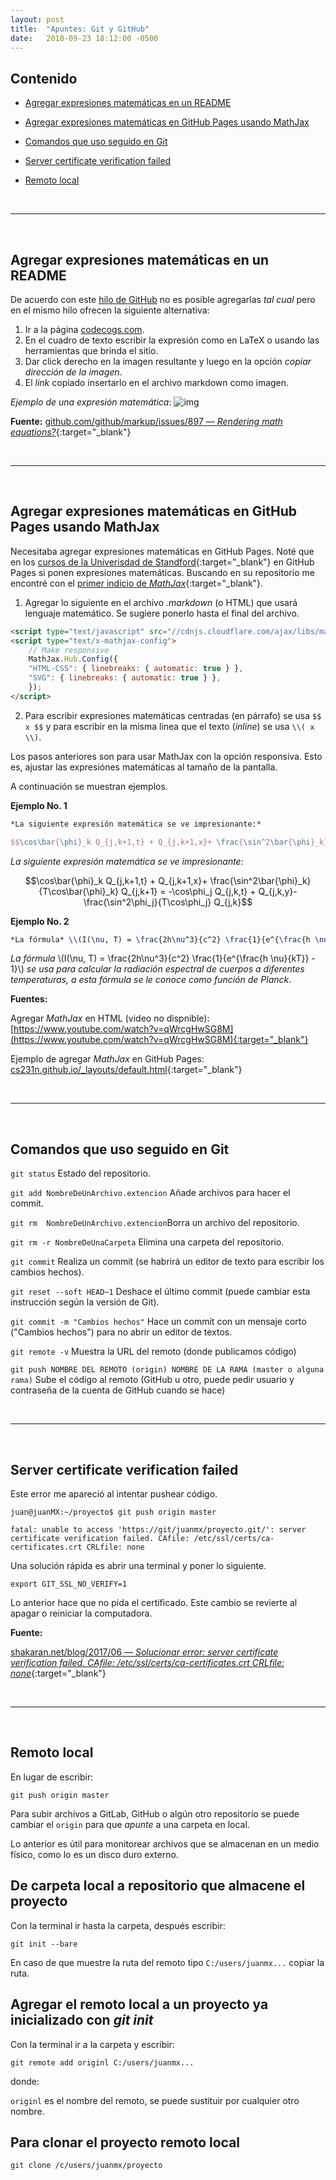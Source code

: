 ```yaml
---
layout: post
title:  "Apuntes: Git y GitHub"
date:   2018-09-23 18:12:00 -0500
--- 
```


## Contenido

* [Agregar expresiones matemáticas en un README](#agregar-expresiones-matemáticas-en-un-readme)

* [Agregar expresiones matemáticas en GitHub Pages usando MathJax](#agregar-expresiones-matemáticas-en-github-pages-usando-mathjax)

* [Comandos que uso seguido en Git](#comandos-que-uso-seguido-en-git)

* [Server certificate verification failed](#server-certificate-verification-failed)

* [Remoto local](#remoto-local)



<br>
<hr>
<br>



## Agregar expresiones matemáticas en un README

De acuerdo con este [hilo de GitHub] no es posible agregarlas *tal cual* pero en el mismo hilo ofrecen la siguiente alternativa:

1. Ir a la página [codecogs.com](https://www.codecogs.com/latex/eqneditor.php).
2. En el cuadro de texto escribir la expresión como en LaTeX o usando las herramientas que brinda el sitio.
3. Dar click derecho en la imagen resultante y luego en la opción *copiar dirección de la imagen*.
4. El *link* copiado insertarlo en el archivo markdown como imagen.

*Ejemplo de una expresión matemática*: ![img](https://latex.codecogs.com/png.latex?\dpi{110}%20\frac{\sum_{i=1}^{n}%20x_i%20}{n})



**Fuente:** [github.com/github/markup/issues/897 &mdash; *Rendering math equations?*](https://github.com/github/markup/issues/897){:target="_blank"}



<br>
<hr>
<br>



## Agregar expresiones matemáticas en GitHub Pages usando MathJax

Necesitaba agregar expresiones matemáticas en GitHub Pages. Noté que en los [cursos de la Univerisdad de Standford](https://cs231n.github.io/convolutional-networks/){:target="_blank"} en GitHub Pages si ponen expresiones matemáticas. Buscando en su repositorio me encontré con el [primer indicio de *MathJax*](https://github.com/cs231n/cs231n.github.io/blob/master/_layouts/default.html){:target="_blank"}.


1. Agregar lo siguiente en el archivo *.markdown* (o HTML) que usará lenguaje matemático. Se sugiere ponerlo hasta el final del archivo.
```html
<script type="text/javascript" src="//cdnjs.cloudflare.com/ajax/libs/mathjax/2.7.1/MathJax.js?config=TeX-AMS-MML_HTMLorMML"></script>
<script type="text/x-mathjax-config">
    // Make responsive
    MathJax.Hub.Config({
    "HTML-CSS": { linebreaks: { automatic: true } },
    "SVG": { linebreaks: { automatic: true } },
    });
</script>
```

2. Para escribir expresiones matemáticas centradas (en párrafo) se usa `$$ x $$` y para escribir en la misma linea que el texto (*inline*) se usa `\\( x \\)`.

Los pasos anteriores son para usar MathJax con la opción responsiva. Esto es, ajustar las expresiónes matemáticas al tamaño de la pantalla.

A continuación se muestran ejemplos.

**Ejemplo No. 1**

```latex
*La siguiente expresión matemática se ve impresionante:*

$$\cos\bar{\phi}_k Q_{j,k+1,t} + Q_{j,k+1,x}+ \frac{\sin^2\bar{\phi}_k}{T\cos\bar{\phi}_k} Q_{j,k+1} = -\cos\phi_j Q_{j,k,t} + Q_{j,k,y}-\frac{\sin^2\phi_j}{T\cos\phi_j} Q_{j,k}$$

```
*La siguiente expresión matemática se ve impresionante:*

$$\cos\bar{\phi}_k Q_{j,k+1,t} + Q_{j,k+1,x}+ \frac{\sin^2\bar{\phi}_k}{T\cos\bar{\phi}_k} Q_{j,k+1} = -\cos\phi_j Q_{j,k,t} + Q_{j,k,y}-\frac{\sin^2\phi_j}{T\cos\phi_j} Q_{j,k}$$

**Ejemplo No. 2**

```latex
*La fórmula* \\(I(\nu, T) = \frac{2h\nu^3}{c^2} \frac{1}{e^{\frac{h \nu}{kT}} - 1}\\) *se usa para calcular la radiación espectral de cuerpos a diferentes temperaturas, a esta fórmula se le conoce como función de Planck*.
```
*La fórmula* \\(I(\nu, T) = \frac{2h\nu^3}{c^2} \frac{1}{e^{\frac{h \nu}{kT}} - 1}\\) *se usa para calcular la radiación espectral de cuerpos a diferentes temperaturas, a esta fórmula se le conoce como función de Planck*.

**Fuentes:**

Agregar *MathJax* en HTML (video no dispnible): [https://www.youtube.com/watch?v=qWrcgHwSG8M](https://www.youtube.com/watch?v=qWrcgHwSG8M){:target="_blank"}

Ejemplo de agregar *MathJax* en GitHub Pages: [cs231n.github.io/_layouts/default.html](https://github.com/cs231n/cs231n.github.io/blob/master/_layouts/default.html){:target="_blank"}



<br>
<hr>
<br>



## Comandos que uso seguido en Git

`git status` Estado del repositorio.

`git add NombreDeUnArchivo.extencion` Añade archivos para hacer el commit.

`git rm  NombreDeUnArchivo.extencion`Borra un archivo del repositorio.

`git rm -r NombreDeUnaCarpeta` Elimina una carpeta del repositorio.

`git commit` Realiza un commit (se habrirá un editor de texto para escribir los cambios hechos).

`git reset --soft HEAD~1` Deshace el último commit (puede cambiar esta instrucción según la versión de Git).

`git commit -m "Cambios hechos"` Hace un commit con un mensaje corto ("Cambios hechos") para no abrir un editor de textos.

`git remote -v` Muestra la URL del remoto (donde publicamos código)

`git push NOMBRE DEL REMOTO (origin) NOMBRE DE LA RAMA (master o alguna rama)` Sube el código al remoto (GitHub u otro, puede pedir usuario y contraseña de la cuenta de GitHub cuando se hace)



<br>
<hr>
<br>



## Server certificate verification failed

Este error me apareció al intentar pushear código.

```
juan@juanMX:~/proyecto$ git push origin master

fatal: unable to access 'https://git/juanmx/proyecto.git/': server certificate verification failed. CAfile: /etc/ssl/certs/ca-certificates.crt CRLfile: none
```

Una solución rápida es abrir una terminal y poner lo siguiente.

```
export GIT_SSL_NO_VERIFY=1
```

Lo anterior hace que no pida el certificado. 
Este cambio se revierte al apagar o reiniciar la computadora.

**Fuente:**

[shakaran.net/blog/2017/06 &mdash; *Solucionar error: server certificate verification failed. CAfile: /etc/ssl/certs/ca-certificates.crt CRLfile: none*](https://shakaran.net/blog/2017/06/solucionar-error-server-certificate-verification-failed-cafile/){:target="_blank"}



<br>
<hr>
<br>



## Remoto local

En lugar de escribir:

```
git push origin master
```

Para subir archivos a GitLab, GitHub o algún otro repositorio se puede cambiar el `origin` para que *apunte* a una carpeta en local.

Lo anterior es útil para monitorear archivos que se almacenan en un medio físico, como lo es un disco duro externo.

## De carpeta local a repositorio que almacene el proyecto

Con la terminal ir hasta la carpeta, después escribir:

```
git init --bare
```

En caso de que muestre la ruta del remoto tipo `C:/users/juanmx...` copiar la ruta.

## Agregar el remoto local a un proyecto ya inicializado con *git init*

Con la terminal ir a la carpeta y escribir:

```
git remote add originl C:/users/juanmx...
```

donde:

`originl` es el nombre del remoto, se puede sustituir por cualquier otro nombre.

## Para clonar el proyecto remoto local

```
git clone /c/users/juanmx/proyecto
```


[hilo de GitHub]: https://github.com/github/markup/issues/897

<script type="text/javascript" src="//cdnjs.cloudflare.com/ajax/libs/mathjax/2.7.1/MathJax.js?config=TeX-AMS-MML_HTMLorMML"></script>
<script type="text/x-mathjax-config">
    // Make responsive
    MathJax.Hub.Config({
    "HTML-CSS": { linebreaks: { automatic: true } },
    "SVG": { linebreaks: { automatic: true } },
    });
</script>
